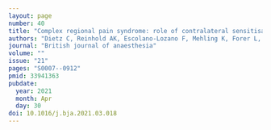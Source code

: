 ```yaml
---
layout: page
number: 40
title: "Complex regional pain syndrome: role of contralateral sensitisation"
authors: "Dietz C, Reinhold AK, Escolano-Lozano F, Mehling K, Forer L, Kress M, Üçeyler N, Sommer C, Dimova V, Birklein F, Rittner HL."
journal: "British journal of anaesthesia"
volume: ""
issue: "21"
pages: "S0007--0912"
pmid: 33941363
pubdate:
  year: 2021
  month: Apr
  day: 30
doi: 10.1016/j.bja.2021.03.018
---
```

